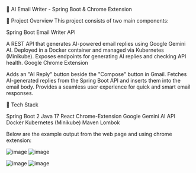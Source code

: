 📧 AI Email Writer - Spring Boot & Chrome Extension



📝 Project Overview
This project consists of two main components:



Spring Boot Email Writer API

A REST API that generates AI-powered email replies using Google Gemini AI.
Deployed in a Docker container and managed via Kubernetes (Minikube).
Exposes endpoints for generating AI replies and checking API health.
Google Chrome Extension

Adds an "AI Reply" button beside the "Compose" button in Gmail.
Fetches AI-generated replies from the Spring Boot API and inserts them into the email body.
Provides a seamless user experience for quick and smart email responses.

🚀 Tech Stack

Spring Boot 2
Java 17
React
Chrome-Extension 
Google Gemini AI API
Docker
Kubernetes (Minikube)
Maven
Lombok

Below are the example output from the web page and using chrome extension:

![image](https://github.com/user-attachments/assets/9b5ac488-57af-40c6-a33a-f598428892c5)
![image](https://github.com/user-attachments/assets/1faca563-fa00-4f94-80cf-1aed172af344)


![image](https://github.com/user-attachments/assets/7c7ff3ff-9ef2-44f4-bdfb-aadd356d2c8c)
![image](https://github.com/user-attachments/assets/91660ba4-f005-4f09-bdaa-e9376d8a773b)

